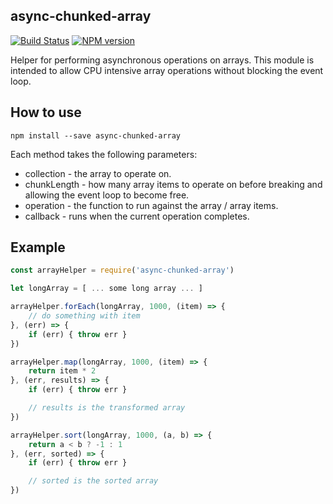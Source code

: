 async-chunked-array
---

[![Build Status](https://travis-ci.org/JamesBarwell/async-chunked-array.svg?branch=master)](https://travis-ci.org/JamesBarwell/async-chunked-array)
[![NPM version](https://badge.fury.io/js/async-chunked-array.svg)](http://badge.fury.io/js/async-chunked-array)

Helper for performing asynchronous operations on arrays. This module is intended to allow CPU intensive array operations without blocking the event loop.

## How to use

```
npm install --save async-chunked-array
```

Each method takes the following parameters:
* collection - the array to operate on.
* chunkLength - how many array items to operate on before breaking and allowing the event loop to become free.
* operation - the function to run against the array / array items.
* callback - runs when the current operation completes.

## Example

```js
const arrayHelper = require('async-chunked-array')

let longArray = [ ... some long array ... ]

arrayHelper.forEach(longArray, 1000, (item) => {
    // do something with item
}, (err) => {
    if (err) { throw err }
})

arrayHelper.map(longArray, 1000, (item) => {
    return item * 2
}, (err, results) => {
    if (err) { throw err }

    // results is the transformed array
})

arrayHelper.sort(longArray, 1000, (a, b) => {
    return a < b ? -1 : 1
}, (err, sorted) => {
    if (err) { throw err }

    // sorted is the sorted array
})
```
